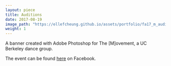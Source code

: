 ```yaml
---
layout: piece
title: Auditions
date: 2017-08-19
image_path: "https://ellefcheung.github.io/assets/portfolio/fa17_m_auditions.png"
weight: 1
---
```


A banner created with Adobe Photoshop for The [M]ovement, a UC Berkeley dance group.

The event can be found [here](https://www.facebook.com/events/126994474589409/) on Facebook.
